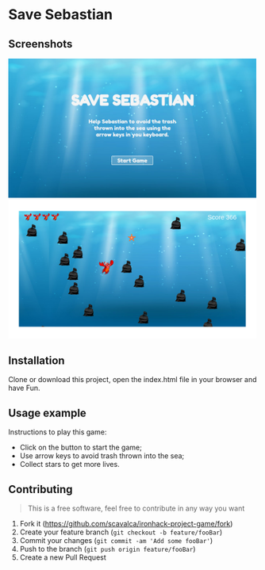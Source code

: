 # Save Sebastian

## Screenshots

<img width="500px" src="screenshots/screenshot.png">
<img width="500px" src="screenshots/screenshot1.png">
  
## Installation
Clone or download this project, open the index.html file in your browser and have Fun.

## Usage example
Instructions to play this game:
* Click on the button to start the game;
* Use arrow keys to avoid trash thrown into the sea;
* Collect stars to get more lives.

## Contributing
>This is a free software, feel free to contribute in any way you want

1. Fork it (<https://github.com/scavalca/ironhack-project-game/fork>)
2. Create your feature branch (`git checkout -b feature/fooBar`)
3. Commit your changes (`git commit -am 'Add some fooBar'`)
4. Push to the branch (`git push origin feature/fooBar`)
5. Create a new Pull Request
